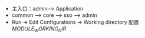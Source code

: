 * 主入口：admin——> Application
* common ——> core ——> sso ——> admin
* Run -> Edit Configurations -> Working directory 配置 $MODULE_WORKING_DIR$